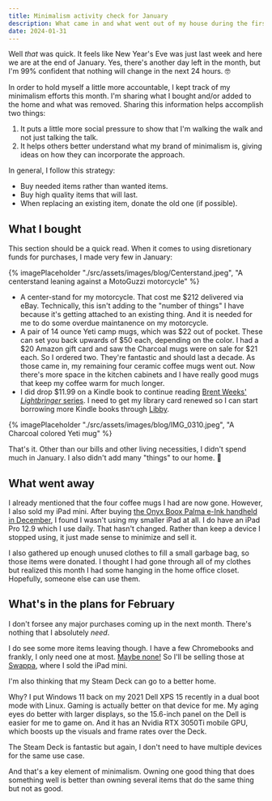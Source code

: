 ```yaml
---
title: Minimalism activity check for January
description: What came in and what went out of my house during the first month of 2024?
date: 2024-01-31
---
```


Well _that_ was quick. It feels like New Year's Eve was just last week and here we are at the end of January. Yes, there's another day left in the month, but I'm 99% confident that nothing will change in the next 24 hours. 🤓

In order to hold myself a little more accountable, I kept track of my minimalism efforts this month. I'm sharing what I bought and/or added to the home and what was removed. Sharing this information helps accomplish two things:

1. It puts a little more social pressure to show that I'm walking the walk and not just talking the talk.
2. It helps others better understand what my brand of minimalism is, giving ideas on how they can incorporate the approach.

In general, I follow this strategy: 

- Buy needed items rather than wanted items.
- Buy high quality items that will last.
- When replacing an existing item, donate the old one (if possible).

## What I bought

This section should be a quick read. When it comes to using disretionary funds for purchases, I made very few in January:

{% imagePlaceholder "./src/assets/images/blog/Centerstand.jpeg", "A centerstand leaning against a MotoGuzzi motorcycle" %}

- A center-stand for my motorcycle. That cost me $212 delivered via eBay. Technically, this isn't adding to the "number of things" I have because it's getting attached to an existing thing. And it is needed for me to do some overdue maintanence on my motorcycle. 
- A pair of 14 ounce Yeti camp mugs, which was \$22 out of pocket. These can set you back upwards of \$50 each, depending on the color. I had a \$20 Amazon gift card and saw the Charcoal mugs were on sale for \$21 each. So I ordered two. They're fantastic and should last a decade. As those came in, my remaining four ceramic coffee mugs went out. Now there's more space in the kitchen cabinets and I have really good mugs that keep my coffee warm for much longer.
- I did drop $11.99 on a Kindle book to continue reading [Brent Weeks' _Lightbringer_ series](https://www.brentweeks.com/series/the-lightbringer-series/). I need to get my library card renewed so I can start borrowing more Kindle books through [Libby](https://libbyapp.com/).

{% imagePlaceholder "./src/assets/images/blog/IMG_0310.jpeg", "A Charcoal colored Yeti mug" %}

That's it. Other than our bills and other living necessities, I didn't spend much in January. I also didn't add many "things" to our home. 🎉

## What went away

I already mentioned that the four coffee mugs I had are now gone. However, I also sold my iPad mini. After buying [the Onyx Boox Palma e-Ink handheld in December](https://myconscious.stream/blog/Onyx-Boox-Palma-A-great-minimalist-device/), I found I wasn't using my smaller iPad at all. I do have an iPad Pro 12.9 which I use daily. That hasn't changed. Rather than keep a device I stopped using, it just made sense to minimize and sell it.

I also gathered up enough unused clothes to fill a small garbage bag, so those items were donated. I thought I had gone through all of my clothes but realized this month I had some hanging in the home office closet. Hopefully, someone else can use them.

## What's in the plans for February

I don't forsee any major purchases coming up in the next month. There's nothing that I absolutely _need_.

I do see some more items leaving though. I have a few Chromebooks and frankly, I only need one at most. [Maybe none!](https://myconscious.stream/blog/Logging-out-of-Chromebooks-for-a-while/) So I'll be selling those at [Swappa](https://www.swappa.com), where I sold the iPad mini. 

I'm also thinking that my Steam Deck can go to a better home.

Why? I put Windows 11 back on my 2021 Dell XPS 15 recently in a dual boot mode with Linux. Gaming is actually better on that device for me. My aging eyes do better with larger displays, so the 15.6-inch panel on the Dell is easier for me to game on. And it has an Nvidia RTX 3050Ti mobile GPU, which boosts up the visuals and frame rates over the Deck. 

The Steam Deck is fantastic but again, I don't need to have multiple devices for the same use case. 

And that's a key element of minimalism. Owning one good thing that does something well is better than owning several items that do the same thing but not as good.
